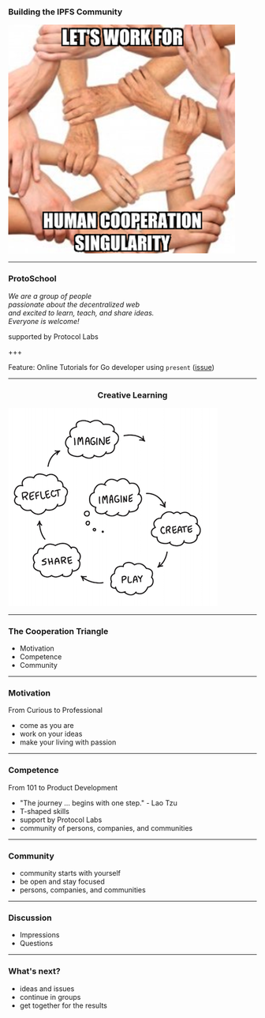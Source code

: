 ### Building the IPFS Community

![human_cooperation_singularity](assets/image/work-for-hcs.png)

---

### ProtoSchool

_We are a group of people <br>passionate about the decentralized web <br>and excited to learn, teach, and share ideas. 
<br>Everyone is welcome!_

supported by Protocol Labs

+++

Feature: Online Tutorials for Go developer using ```present``` ([issue](https://github.com/ProtoSchool/protoschool.github.io/issues/172))

---

<h3 align="center"> Creative Learning </h3>

![creative learning](assets/image/learningCreativeLearning.png)

---

### The Cooperation Triangle

- Motivation
- Competence
- Community

---

### Motivation

From Curious to Professional

- come as you are
- work on your ideas
- make your living with passion

---

### Competence

From 101 to Product Development

- "The journey ... begins with one step." - Lao Tzu
- T-shaped skills
- support by Protocol Labs
- community of persons, companies, and communities

---

### Community

- community starts with yourself
- be open and stay focused
- persons, companies, and communities

---

### Discussion

- Impressions
- Questions

---

### What's next?

- ideas and issues
- continue in groups
- get together for the results
